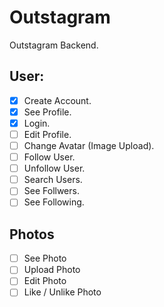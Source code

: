 # Outstagram

Outstagram Backend.

## User:

- [x] Create Account.
- [x] See Profile.
- [x] Login.
- [ ] Edit Profile.
- [ ] Change Avatar (Image Upload).
- [ ] Follow User.
- [ ] Unfollow User.
- [ ] Search Users.
- [ ] See Follwers.
- [ ] See Following.

## Photos

- [ ] See Photo
- [ ] Upload Photo
- [ ] Edit Photo
- [ ] Like / Unlike Photo
